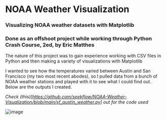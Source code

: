 # NOAA Weather Visualization


### Visualizing NOAA weather datasets with Matplotlib
### Done as an offshoot project while working through Python Crash Course, 2ed, by Eric Matthes

The nature of this project was to gain experience working with CSV files in Python and then making a variety of visualizations with Matplotlib

I wanted to see how the temperatures varied between Austin and San Francisco (my two most recent abodes), so I pulled data from a bunch of NOAA weather stations and played with it to see what I could find out. Below are the outputs I created. 

_Check (this)[https://github.com/seekflow/NOAA-Weather-Visualization/blob/main/sf_austin_weather.py] out for the code used_


![image](https://user-images.githubusercontent.com/115762098/205157026-e49bdb4d-a85c-4264-b866-ebfb2ac30a8d.png)
